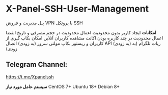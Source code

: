 # X-Panel-SSH-User-Management
پنل مدیریت و فروش VPN  با پروتکل SSH

**امکانات**
ایجاد کاربر بدون محدودیت
اعمال محدودیت در حجم مصرفی و تاریخ انقضا
اعمال محدودیت در چند کاربره بودن اکانت
مشاهده کاربران آنلاین
امکان بکاپ گیری از کاربران و ریستور بکاپ
مولتی سرور (به زودی)
اتصال API (به زودی)
ربات تلگرام (به زودی)
## Telegram Channel:
https://t.me/Xpanelssh

**سیستم عامل مورد نیاز**
CentOS 7+
Ubuntu 18+
Debian 8+


